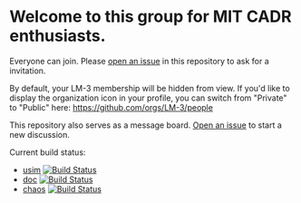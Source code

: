 # Welcome to this group for MIT CADR enthusiasts.

Everyone can join.  Please [open an
issue](https://github.com/LM-3/-read-.-this-/issues/new) in this
repository to ask for a invitation.

By default, your LM-3 membership will be hidden from view.  If you'd
like to display the organization icon in your profile, you can switch
from "Private" to "Public" here: https://github.com/orgs/LM-3/people

This repository also serves as a message board.  [Open an
issue](https://github.com/LM-3/-read-.-this-/issues/new) to start a
new discussion.

Current build status:

 * [usim](https://github.com/LM-3/usim) [![Build Status](https://travis-ci.org/LM-3/usim.svg?branch=master)](https://travis-ci.org/LM-3/usim)
 * [doc](https://github.com/LM-3/doc) [![Build Status](https://travis-ci.org/LM-3/doc.svg?branch=master)](https://travis-ci.org/LM-3/doc)
 * [chaos](https://github.com/LM-3/chaos) [![Build Status](https://travis-ci.org/LM-3/chaos.svg?branch=master)](https://travis-ci.org/LM-3/chaos)
